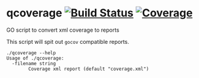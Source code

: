 # qcoverage [![Build Status](http://wins.ddns.net:8000/api/badges/qnib/qcoverage/status.svg)](http://wins.ddns.net:8000/qnib/qcoverage) [![Coverage](http://wins.ddns.net:8008/badges/qnib/qcoverage/coverage.svg)](http://wins.ddns.net:8008/qnib/qcoverage)
GO script to convert xml coverage to reports

This script will spit out `gocov` compatible reports.

```
./qcoverage --help
Usage of ./qcoverage:
  -filename string
    	Coverage xml report (default "coverage.xml")
```
